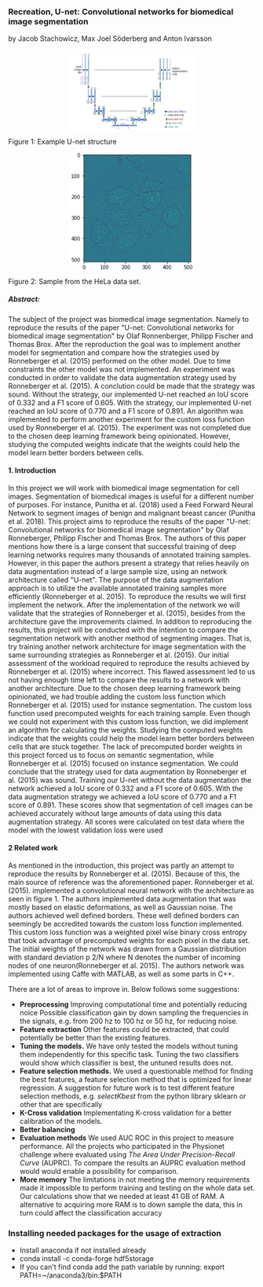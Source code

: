 

### Recreation, U-net: Convolutional networks for biomedical image segmentation

by Jacob Stachowicz, Max Joel Söderberg and Anton Ivarsson

<p align="center"><img align = "center" src="images/unet.png" width="50%"></p>
Figure 1: Example U-net structure

<p align="center"><img align = "center" src="images/2.png" width="50%"></p>
Figure 2: Sample from the HeLa data set.


##### **Abstract:**

The subject of the project was biomedical image segmentation. Namely to reproduce the results of the paper "U-net: Convolutional networks for biomedical image
segmentation" by Olaf Ronnenberger, Philipp Fischer and Thomas Brox. After
the reproduction the goal was to implement another model for segmentation and
compare how the strategies used by Ronneberger et al. (2015) performed on the
other model. Due to time constraints the other model was not implemented. An
experiment was conducted in order to validate the data augmentation strategy used
by Ronneberger et al. (2015). A conclution could be made that the strategy was
sound. Without the strategy, our implemented U-net reached an IoU score of 0.332
and a F1 score of 0.605. With the strategy, our implemented U-net reached an
IoU score of 0.770 and a F1 score of 0.891. An algorithm was implemented to
perform another experiment for the custom loss function used by Ronneberger
et al. (2015). The experiment was not completed due to the chosen deep learning
framework being opinionated. However, studying the computed weights indicate
that the weights could help the model learn better borders between cells.


#### 1. Introduction

In this project we will work with biomedical image segmentation for cell images. Segmentation of
biomedical images is useful for a different number of purposes. For instance, Punitha et al. (2018)
used a Feed Forward Neural Network to segment images of benign and malignant breast cancer
(Punitha et al. 2018). This project aims to reproduce the results of the paper "U-net: Convolutional
networks for biomedical image segmentation" by Olaf Ronneberger, Philipp Fischer and Thomas
Brox. The authors of this paper mentions how there is a large consent that successful training of
deep learning networks requires many thousands of annotated training samples. However, in this
paper the authors present a strategy that relies heavily on data augmentation instead of a large sample
size, using an network architecture called "U-net". The purpose of the data augmentation approach
is to utilize the available annotated training samples more efficiently (Ronneberger et al. 2015). To
reproduce the results we will first implement the network. After the implementation of the network
we will validate that the strategies of Ronneberger et al. (2015), besides from the architecture gave
the improvements claimed. In addition to reproducing the results, this project will be conducted
with the intention to compare the segmentation network with another method of segmenting images.
That is, try training another network architecture for image segmentation with the same surrounding
strategies as Ronneberger et al. (2015).
Our initial assessment of the workload required to reproduce the results achieved by Ronneberger
et al. (2015) where incorrect. This flawed assessment led to us not having enough time left to compare
the results to a network with another architecture. Due to the chosen deep learning framework being
opinionated, we had trouble adding the custom loss function which Ronneberger et al. (2015) used
for instance segmentation. The custom loss function used precomputed weights for each training
sample. Even though we could not experiment with this custom loss function, we did implement an
algorithm for calculating the weights. Studying the computed weights indicate that the weights could
help the model learn better borders between cells that are stuck together. The lack of precomputed
border weights in this project forced us to focus on semantic segmentation, while Ronneberger et al.
(2015) focused on instance segmentation.
We could conclude that the strategy used for data augmentation by Ronneberger et al. (2015) was
sound. Training our U-net without the data augmentation the network achieved a IoU score of 0.332
and a F1 score of 0.605. With the data augmentation strategy we achieved a IoU score of 0.770 and a
F1 score of 0.891. These scores show that segmentation of cell images can be achieved accurately
without large amounts of data using this data augmentation strategy. All scores were calculated on
test data where the model with the lowest validation loss were used

#### 2 Related work

As mentioned in the introduction, this project was partly an attempt to reproduce the results by
Ronneberger et al. (2015). Because of this, the main source of reference was the aforementioned
paper. Ronneberger et al. (2015). implemented a convolutional neural network with the architecture
as seen in figure 1.
The authors implemented data augmentation that was mostly based on elastic deformations, as
well as Gaussian noise. The authors achieved well defined borders. These well defined borders
can seemingly be accredited towards the custom loss function implemented. This custom loss
function was a weighted pixel wise binary cross entropy that took advantage of precomputed weights
for each pixel in the data set. The initial weights of the network was drawn from a Gaussian
distribution with standard deviation p
2/N where N denotes the number of incoming nodes of one
neuron(Ronneberger et al. 2015). The authors network was implemented using Caffe with MATLAB,
as well as some parts in C++.


There are a lot of areas to improve in. Below follows some suggestions:

- **Preprocessing**
  Improving computational time and potentially reducing noice
  Possible classification gain by down sampling the frequencies in the signals, e.g. from 200 hz to 100 hz or 50 hz, for reducing noise.
- **Feature extraction**
  Other features could be extracted, that could potentially be better than the existing features. 
- **Tuning the models.**
  We have only tested the models without tuning them independently for this specific task. Tuning the two classifiers would show which classifier is best, the untuned results does not. 
- **Feature selection methods.**
  We used a questionable method for finding the best features, a feature selection method that is optimized for linear regression. A suggestion for future work is to test different feature selection methods, e.g. *selectKbest* from the python library sklearn or other that are specifically 
- **K-Cross validation**
  Implementating K-cross validation for a better calibration of the models.
- **Better balancing**
- **Evaluation methods**
  We used AUC ROC in this project to measure performance. All the projects who participated in the Physionet challenge where evaluated using *The Area Under Precision-Recall Curve* (AUPRC). To compare the results an AUPRC evaluation method would would enable a possibility for comparison.
- **More memory**
  The limitations in not meeting the memory requirements made it impossible to perform training and testing on the whole data set. Our calculations show that we needed at least 41 GB of RAM. A alternative to acquiring more RAM is to down sample the data, this in turn could affect the classification accuracy

### Installing needed packages for the usage of extraction

* Install anaconda if not installed already
* conda install -c conda-forge hdf5storage
* If you can't find conda add the path variable by running: export PATH=~/anaconda3/bin:$PATH